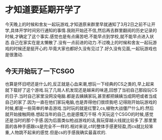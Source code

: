 # 才知道要延期开学了

今天晚上的时候和舍友一起玩游戏,才知道原来群里早就通知了3月2日之前不让开学,具体开学时间另行通知的事情.我刚开始还不信,然后再去群里翻阅的历史记录的时候,才确定了这个事实.感觉也是有点痛苦吧.不能早点到学校,就不能早点进入状态.自己在家实在是太懒散了.没有一点前进的动力.不过晚上的时候和舍友一起玩游戏的时候还是挺开心的.毕竟大家也都好久没有见过了.好久没有见面,一起玩游戏也是很激动.

## 今天开始玩了一下CSGO

也算是怀旧吧还是什么的,反正就是心血来潮,想玩一下经典的CS之类的,早上起来就下载好了这个游戏.玩了几局人机发现还是越来的味道,回想了当初自己那段玩CS的日子.当时自己家里没网没电脑.都是去姨姨家玩,甚至都把姨姨当成网吧或者当成自己的家了.因为一直在他们家玩电脑,也是弄得他们很烦我吧.记得刚开始玩游戏的时候,都是一些简单的单击游戏.当时玩的就是红警2,cs,植物大战僵尸什么的.然后就开始接触网络.想起当年的自己,也是感慨万千呀.今天玩这个CSGO的时候,感觉还是当时的那个手感.因为后面类似枪战游戏的话,我玩穿越火线就比较多了.那里里面的各种手感跟cs是完全不一样的.相对来说,cf的整体手感更轻盈,而cs就比较笨重,人物跳不起来的感觉.但是cs的手感我确实最喜欢的.
